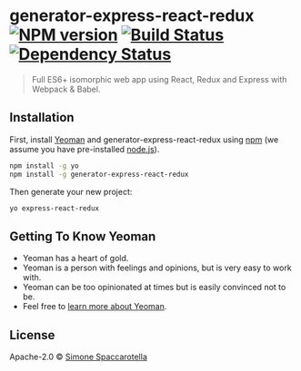 # generator-express-react-redux [![NPM version][npm-image]][npm-url] [![Build Status][travis-image]][travis-url] [![Dependency Status][daviddm-image]][daviddm-url]
> Full ES6+ isomorphic web app using React, Redux and Express with Webpack &amp; Babel.

## Installation

First, install [Yeoman](http://yeoman.io) and generator-express-react-redux using [npm](https://www.npmjs.com/) (we assume you have pre-installed [node.js](https://nodejs.org/)).

```bash
npm install -g yo
npm install -g generator-express-react-redux
```

Then generate your new project:

```bash
yo express-react-redux
```

## Getting To Know Yeoman

 * Yeoman has a heart of gold.
 * Yeoman is a person with feelings and opinions, but is very easy to work with.
 * Yeoman can be too opinionated at times but is easily convinced not to be.
 * Feel free to [learn more about Yeoman](http://yeoman.io/).

## License

Apache-2.0 © [Simone Spaccarotella](https://github.com/spa-simone)


[npm-image]: https://badge.fury.io/js/generator-express-react-redux.svg
[npm-url]: https://npmjs.org/package/generator-express-react-redux
[travis-image]: https://travis-ci.org/spa-simone/generator-express-react-redux.svg?branch=master
[travis-url]: https://travis-ci.org/spa-simone/generator-express-react-redux
[daviddm-image]: https://david-dm.org/spa-simone/generator-express-react-redux.svg?theme=shields.io
[daviddm-url]: https://david-dm.org/spa-simone/generator-express-react-redux
